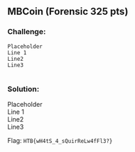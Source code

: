 ## MBCoin (Forensic 325 pts)  
### Challenge:  
```
Placeholder    
Line 1    
Line2    
Line3    
  
```
  
### Solution:  
Placeholder    
Line 1    
Line2    
Line3    
  
  
Flag: `HTB{wH4tS_4_sQuirReLw4fFl3?}`  
  
